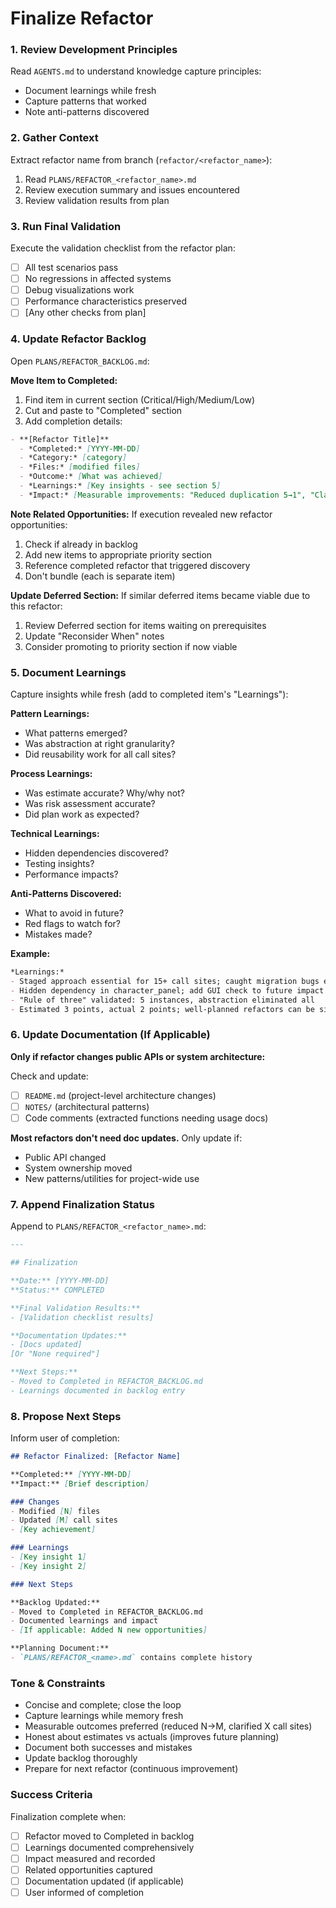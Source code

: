 # Finalize Refactor

### 1. Review Development Principles

Read `AGENTS.md` to understand knowledge capture principles:
- Document learnings while fresh
- Capture patterns that worked
- Note anti-patterns discovered

### 2. Gather Context

Extract refactor name from branch (`refactor/<refactor_name>`):

1. Read `PLANS/REFACTOR_<refactor_name>.md`
2. Review execution summary and issues encountered
3. Review validation results from plan

### 3. Run Final Validation

Execute the validation checklist from the refactor plan:
- [ ] All test scenarios pass
- [ ] No regressions in affected systems
- [ ] Debug visualizations work
- [ ] Performance characteristics preserved
- [ ] [Any other checks from plan]

### 4. Update Refactor Backlog

Open `PLANS/REFACTOR_BACKLOG.md`:

**Move Item to Completed:**
1. Find item in current section (Critical/High/Medium/Low)
2. Cut and paste to "Completed" section
3. Add completion details:

```markdown
- **[Refactor Title]**
  - *Completed:* [YYYY-MM-DD]
  - *Category:* [category]
  - *Files:* [modified files]
  - *Outcome:* [What was achieved]
  - *Learnings:* [Key insights - see section 5]
  - *Impact:* [Measurable improvements: "Reduced duplication 5→1", "Clarified API at 12 call sites"]
```

**Note Related Opportunities:**
If execution revealed new refactor opportunities:
1. Check if already in backlog
2. Add new items to appropriate priority section
3. Reference completed refactor that triggered discovery
4. Don't bundle (each is separate item)

**Update Deferred Section:**
If similar deferred items became viable due to this refactor:
1. Review Deferred section for items waiting on prerequisites
2. Update "Reconsider When" notes
3. Consider promoting to priority section if now viable

### 5. Document Learnings

Capture insights while fresh (add to completed item's "Learnings"):

**Pattern Learnings:**
- What patterns emerged?
- Was abstraction at right granularity?
- Did reusability work for all call sites?

**Process Learnings:**
- Was estimate accurate? Why/why not?
- Was risk assessment accurate?
- Did plan work as expected?

**Technical Learnings:**
- Hidden dependencies discovered?
- Testing insights?
- Performance impacts?

**Anti-Patterns Discovered:**
- What to avoid in future?
- Red flags to watch for?
- Mistakes made?

**Example:**
```markdown
*Learnings:*
- Staged approach essential for 15+ call sites; caught migration bugs early
- Hidden dependency in character_panel; add GUI check to future impact analysis
- "Rule of three" validated: 5 instances, abstraction eliminated all
- Estimated 3 points, actual 2 points; well-planned refactors can be simpler
```

### 6. Update Documentation (If Applicable)

**Only if refactor changes public APIs or system architecture:**

Check and update:
- [ ] `README.md` (project-level architecture changes)
- [ ] `NOTES/` (architectural patterns)
- [ ] Code comments (extracted functions needing usage docs)

**Most refactors don't need doc updates.** Only update if:
- Public API changed
- System ownership moved
- New patterns/utilities for project-wide use

### 7. Append Finalization Status

Append to `PLANS/REFACTOR_<refactor_name>.md`:

```markdown
---

## Finalization

**Date:** [YYYY-MM-DD]
**Status:** COMPLETED

**Final Validation Results:**
- [Validation checklist results]

**Documentation Updates:**
- [Docs updated]
[Or "None required"]

**Next Steps:**
- Moved to Completed in REFACTOR_BACKLOG.md
- Learnings documented in backlog entry
```

### 8. Propose Next Steps

Inform user of completion:

```markdown
## Refactor Finalized: [Refactor Name]

**Completed:** [YYYY-MM-DD]
**Impact:** [Brief description]

### Changes
- Modified [N] files
- Updated [M] call sites
- [Key achievement]

### Learnings
- [Key insight 1]
- [Key insight 2]

### Next Steps

**Backlog Updated:**
- Moved to Completed in REFACTOR_BACKLOG.md
- Documented learnings and impact
- [If applicable: Added N new opportunities]

**Planning Document:**
- `PLANS/REFACTOR_<name>.md` contains complete history
```

### Tone & Constraints

- Concise and complete; close the loop
- Capture learnings while memory fresh
- Measurable outcomes preferred (reduced N→M, clarified X call sites)
- Honest about estimates vs actuals (improves future planning)
- Document both successes and mistakes
- Update backlog thoroughly
- Prepare for next refactor (continuous improvement)

### Success Criteria

Finalization complete when:
- [ ] Refactor moved to Completed in backlog
- [ ] Learnings documented comprehensively
- [ ] Impact measured and recorded
- [ ] Related opportunities captured
- [ ] Documentation updated (if applicable)
- [ ] User informed of completion
